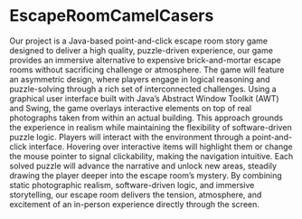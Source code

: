 # EscapeRoomCamelCasers
Our project is a Java-based point-and-click escape room story game designed to deliver a high quality, puzzle-driven experience, our game provides an immersive alternative to expensive brick-and-mortar escape rooms without sacrificing challenge or atmosphere.
The game will feature an asymmetric design, where players engage in logical reasoning and puzzle-solving through a rich set of interconnected challenges. Using a graphical user interface built with Java’s Abstract Window Toolkit (AWT) and Swing, the game overlays interactive elements on top of real photographs taken from within an actual building. This approach grounds the experience in realism while maintaining the flexibility of software-driven puzzle logic.
Players will interact with the environment through a point-and-click interface. Hovering over interactive items will highlight them or change the mouse pointer to signal clickability, making the navigation intuitive. Each solved puzzle will advance the narrative and unlock new areas, steadily drawing the player deeper into the escape room’s mystery.
By combining static photographic realism, software-driven logic, and immersive storytelling, our escape room delivers the tension, atmosphere, and excitement of an in-person experience directly through the screen.
